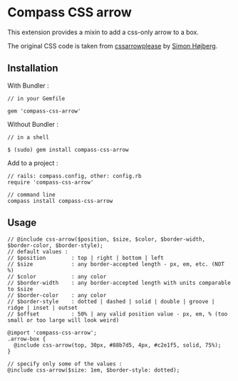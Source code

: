 Compass CSS arrow
=================

This extension provides a mixin to add a css-only arrow to a box.

The original CSS code is taken from [cssarrowplease](http://cssarrowplease.com/) by [Simon Højberg](http://icreateui.com/).

Installation
------------

With Bundler :

    // in your Gemfile

    gem 'compass-css-arrow'

Without Bundler :

    // in a shell

    $ (sudo) gem install compass-css-arrow

Add to a project :

    // rails: compass.config, other: config.rb
    require 'compass-css-arrow'

    // command line
    compass install compass-css-arrow

Usage
-----

    // @include css-arrow($position, $size, $color, $border-width, $border-color, $border-style);
    // default values :
    // $position        : top | right | bottom | left
    // $size            : any border-accepted length - px, em, etc. (NOT %)
    // $color           : any color
    // $border-width    : any border-accepted length with units comparable to $size
    // $border-color    : any color
    // $border-style    : dotted | dashed | solid | double | groove | ridge | inset | outset
    // $offset          : 50% | any valid position value - px, em, % (too small or too large will look weird)

    @import 'compass-css-arrow';
    .arrow-box {
      @include css-arrow(top, 30px, #88b7d5, 4px, #c2e1f5, solid, 75%);
    }

    // specify only some of the values :
    @include css-arrow($size: 1em, $border-style: dotted);

